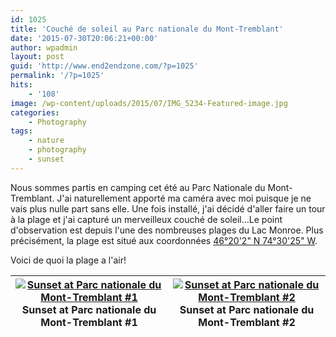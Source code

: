 ```yaml
---
id: 1025
title: 'Couché de soleil au Parc nationale du Mont-Tremblant'
date: '2015-07-30T20:06:21+00:00'
author: wpadmin
layout: post
guid: 'http://www.end2endzone.com/?p=1025'
permalink: '/?p=1025'
hits:
    - '108'
image: /wp-content/uploads/2015/07/IMG_5234-Featured-image.jpg
categories:
    - Photography
tags:
    - nature
    - photography
    - sunset
---
```


Nous sommes partis en camping cet été au Parc Nationale du Mont-Tremblant. J'ai naturellement apporté ma caméra avec moi puisque je ne vais plus nulle part sans elle. Une fois installé, j'ai décidé d'aller faire un tour à la plage et j'ai capturé un merveilleux couché de soleil...Le point d'observation est depuis l'une des nombreuses plages du Lac Monroe. Plus précisément, la plage est situé aux coordonnées [46°20'2" N 74°30'25" W](https://www.google.ca/maps/place/46°20'01.5"N+74°30'24.7"W/@46.333754,-74.506858,812m/).

Voici de quoi la plage a l'air!

| [![Sunset at Parc nationale du Mont-Tremblant #1](https://www.end2endzone.com/wp-content/uploads/2015/07/IMG_5235_e2ez-672x448.jpg)](https://www.flickr.com/photos/154618444@N05/37549401452/in/dateposted-public/ "Sunset at Parc nationale du Mont-Tremblant #1")Sunset at Parc nationale du Mont-Tremblant #1 | [![Sunset at Parc nationale du Mont-Tremblant #2](https://www.end2endzone.com/wp-content/uploads/2015/07/IMG_5239_e2ez-672x448.jpg)](https://www.flickr.com/photos/154618444@N05/23729083798/in/dateposted-public/ "Sunset at Parc nationale du Mont-Tremblant #2")Sunset at Parc nationale du Mont-Tremblant #2 |
|---|---|